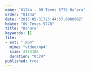 ```yaml
---
name: "0124a - 09 Teves 5778 Ha'ara"
order: "0124a"
date: "2015-05-31T23:44:57.000000Z"
hdate: "09 Teves 5778"
title: "Ha'ara"
keywords: []
file:
- ext: ".mp4"
  mime: "video/mp4"
  size: 2373186
  duration: "0:24"
published: true
---
```


